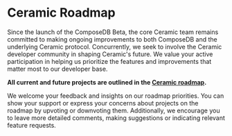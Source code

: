 # Ceramic Roadmap

<head>
  <meta name="robots" content="noindex" />
  <meta name="googlebot" content="noindex" />
</head>

Since the launch of the ComposeDB Beta, the core Ceramic team remains committed to making ongoing improvements
to both ComposeDB and the underlying Ceramic protocol. Concurrently, we seek to involve the Ceramic developer
community in shaping Ceramic's future. We value your active participation in helping us prioritize the features 
and improvements that matter most to our developer base.

**All current and future projects are outlined in the [Ceramic roadmap](https://github.com/orgs/ceramicstudio/projects/2).**

We welcome your feedback and insights on our roadmap priorities. You can show your support or express your concerns
about projects on the roadmap by upvoting or downvoting them. Additionally, we encourage you to leave more detailed 
comments, making suggestions or indicating relevant feature requests.